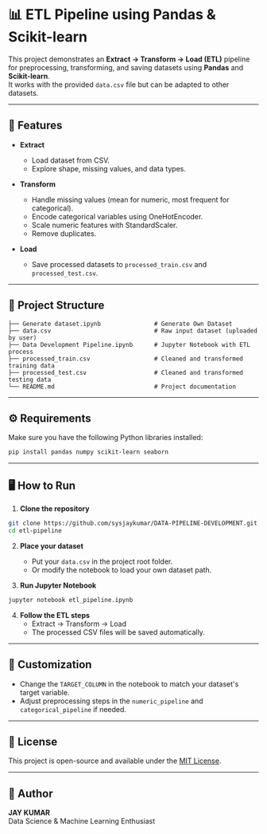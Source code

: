 # 📊 ETL Pipeline using Pandas & Scikit-learn

This project demonstrates an **Extract → Transform → Load (ETL)** pipeline for preprocessing, transforming, and saving datasets using **Pandas** and **Scikit-learn**.  
It works with the provided `data.csv` file but can be adapted to other datasets.

---

## 🚀 Features
- **Extract**  
  - Load dataset from CSV.
  - Explore shape, missing values, and data types.

- **Transform**  
  - Handle missing values (mean for numeric, most frequent for categorical).
  - Encode categorical variables using OneHotEncoder.
  - Scale numeric features with StandardScaler.
  - Remove duplicates.

- **Load**  
  - Save processed datasets to `processed_train.csv` and `processed_test.csv`.

---

## 📂 Project Structure
```
├── Generate dataset.ipynb               # Generate Own Dataset 
├── data.csv                             # Raw input dataset (uploaded by user)
├── Data Development Pipeline.ipynb      # Jupyter Notebook with ETL process
├── processed_train.csv                  # Cleaned and transformed training data
├── processed_test.csv                   # Cleaned and transformed testing data
└── README.md                            # Project documentation
```

---

## ⚙️ Requirements
Make sure you have the following Python libraries installed:

```bash
pip install pandas numpy scikit-learn seaborn
```

---

## 🖥 How to Run
1. **Clone the repository**
```bash
git clone https://github.com/sysjaykumar/DATA-PIPELINE-DEVELOPMENT.git
cd etl-pipeline
```

2. **Place your dataset**
   - Put your `data.csv` in the project root folder.  
   - Or modify the notebook to load your own dataset path.

3. **Run Jupyter Notebook**
```bash
jupyter notebook etl_pipeline.ipynb
```

4. **Follow the ETL steps**
   - Extract → Transform → Load  
   - The processed CSV files will be saved automatically.

---

## 📝 Customization
- Change the `TARGET_COLUMN` in the notebook to match your dataset's target variable.
- Adjust preprocessing steps in the `numeric_pipeline` and `categorical_pipeline` if needed.

---

## 📜 License
This project is open-source and available under the [MIT License](LICENSE).

---

## 🙌 Author
**JAY KUMAR**  
Data Science & Machine Learning Enthusiast
